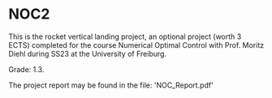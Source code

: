 # NOC2

This is the rocket vertical landing project, an optional project (worth 3 ECTS) completed for the course Numerical Optimal Control with Prof. Moritz Diehl during SS23 at the University of Freiburg.

Grade: 1.3. 

The project report may be found in the file: 'NOC_Report.pdf'

